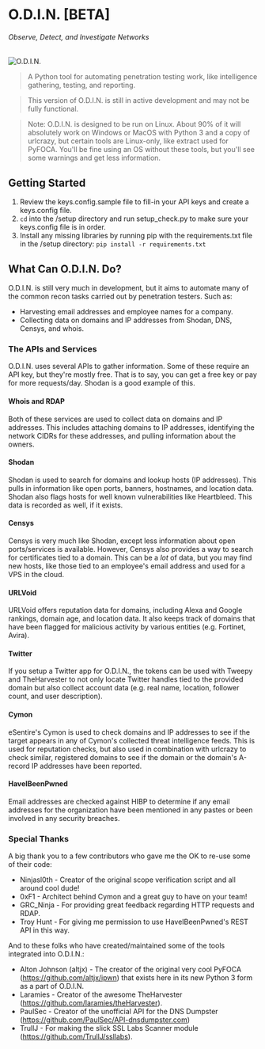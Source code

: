 # O.D.I.N. [BETA]
###### Observe, Detect, and Investigate Networks

![O.D.I.N.](https://vignette3.wikia.nocookie.net/archer/images/4/46/ODINLogo.png/revision/latest/scale-to-width-down/250?cb=20170319051757)

>A Python tool for automating penetration testing work, like intelligence gathering, testing, and reporting.

>This version of O.D.I.N. is still in active development and may not be fully functional.

> Note: O.D.I.N. is designed to be run on Linux. About 90% of it will absolutely work on Windows or MacOS with Python 3 and a copy of urlcrazy, but certain tools are Linux-only, like extract used for PyFOCA. You'll be fine using an OS without these tools, but you'll see some warnings and get less information.

## Getting Started
1. Review the keys.config.sample file to fill-in your API keys and create a keys.config file.
2. `cd` into the /setup directory and run setup_check.py to make sure your keys.config file is in order.
3. Install any missing libraries by running pip with the requirements.txt file in the /setup directory: `pip install -r requirements.txt`

## What Can O.D.I.N. Do?
O.D.I.N. is still very much in development, but it aims to automate many of the common recon tasks carried out by penetration testers. Such as:
* Harvesting email addresses and employee names for a company.
* Collecting data on domains and IP addresses from Shodan, DNS, Censys, and whois.

### The APIs and Services
O.D.I.N. uses several APIs to gather information. Some of these require an API key, but they're mostly free. That is to say, you can get a free key or pay for more requests/day. Shodan is a good example of this.

#### Whois and RDAP
Both of these services are used to collect data on domains and IP addresses. This includes attaching domains to IP addresses, identifying the network CIDRs for these addresses, and pulling information about the owners.

#### Shodan
Shodan is used to search for domains and lookup hosts (IP addresses). This pulls in information like open ports, banners, hostnames, and location data. Shodan also flags hosts for well known vulnerabilities like Heartbleed. This data is recorded as well, if it exists.

#### Censys
Censys is very much like Shodan, except less information about open ports/services is available. However, Censys also provides a way to search for certificates tied to a domain. This can be a *lot* of data, but you may find new hosts, like those tied to an employee's email address and used for a VPS in the cloud.

#### URLVoid
URLVoid offers reputation data for domains, including Alexa and Google rankings, domain age, and location data. It also keeps track of domains that have been flagged for malicious activity by various entities (e.g. Fortinet, Avira).

#### Twitter
If you setup a Twitter app for O.D.I.N., the tokens can be used with Tweepy and TheHarvester to not only locate Twitter handles tied to the provided domain but also collect account data (e.g. real name, location, follower count, and user description).

#### Cymon
eSentire's Cymon is used to check domains and IP addresses to see if the target appears in any of Cymon's collected threat intelligence feeds. This is used for reputation checks, but also used in combination with urlcrazy to check similar, registered domains to see if the domain or the domain's A-record IP addresses have been reported.

#### HaveIBeenPwned
Email addresses are checked against HIBP to determine if any email addresses for the organization have been mentioned in any pastes or been involved in any security breaches.

### Special Thanks
A big thank you to a few contributors who gave me the OK to re-use some of their code:
* Ninjasl0th - Creator of the original scope verification script and all around cool dude!
* 0xF1 - Architect behind Cymon and a great guy to have on your team!
* GRC_Ninja - For providing great feedback regarding HTTP requests and RDAP.
* Troy Hunt - For giving me permission to use HaveIBeenPwned's REST API in this way.

And to these folks who have created/maintained some of the tools integrated into O.D.I.N.:
* Alton Johnson (altjx) - The creator of the original very cool PyFOCA (https://github.com/altjx/ipwn) that exists here in its new Python 3 form as a part of O.D.I.N.
* Laramies - Creator of the awesome TheHarvester (https://github.com/laramies/theHarvester).
* PaulSec - Creator of the unofficial API for the DNS Dumpster (https://github.com/PaulSec/API-dnsdumpster.com)
* TrullJ - For making the slick SSL Labs Scanner module (https://github.com/TrullJ/ssllabs).

